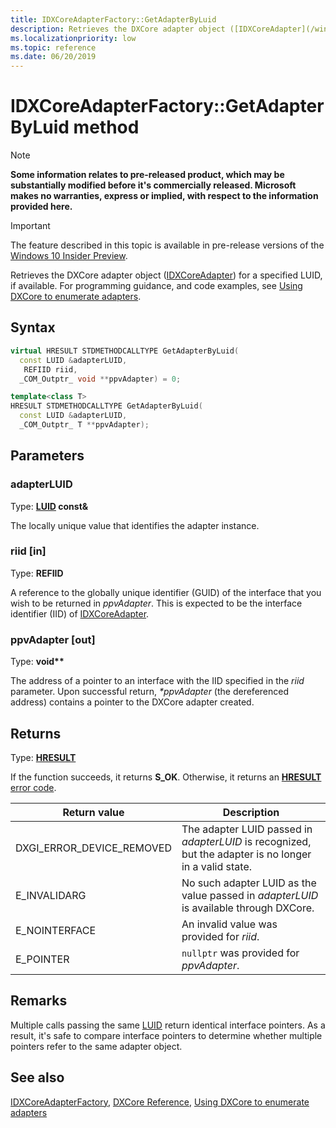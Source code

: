 ```yaml
---
title: IDXCoreAdapterFactory::GetAdapterByLuid
description: Retrieves the DXCore adapter object ([IDXCoreAdapter](/windows/win32/dxcore/dxcore_interface/nn-dxcore_interface-idxcoreadapter)) for a specified LUID, if available.
ms.localizationpriority: low
ms.topic: reference
ms.date: 06/20/2019
---
```


# IDXCoreAdapterFactory::GetAdapterByLuid method

> [!NOTE]
> **Some information relates to pre-released product, which may be substantially modified before it's commercially released. Microsoft makes no warranties, express or implied, with respect to the information provided here.**

> [!IMPORTANT]
> The feature described in this topic is available in pre-release versions of the [Windows 10 Insider Preview](https://www.microsoft.com/software-download/windowsinsiderpreviewSDK).

Retrieves the DXCore adapter object ([IDXCoreAdapter](/windows/win32/dxcore/dxcore_interface/nn-dxcore_interface-idxcoreadapter)) for a specified LUID, if available. For programming guidance, and code examples, see [Using DXCore to enumerate adapters](/windows/win32/dxcore/dxcore-enum-adapters).

## Syntax

```cpp
virtual HRESULT STDMETHODCALLTYPE GetAdapterByLuid( 
  const LUID &adapterLUID,
   REFIID riid,
  _COM_Outptr_ void **ppvAdapter) = 0;

template<class T>
HRESULT STDMETHODCALLTYPE GetAdapterByLuid( 
  const LUID &adapterLUID,
  _COM_Outptr_ T **ppvAdapter);
```

## Parameters

### adapterLUID

Type: **[LUID](/windows/win32/api/winnt/ns-winnt-luid) const\&**

The locally unique value that identifies the adapter instance.

### riid [in]

Type: **REFIID**

A reference to the globally unique identifier (GUID) of the interface that you wish to be returned in *ppvAdapter*. This is expected to be the interface identifier (IID) of [IDXCoreAdapter](/windows/win32/dxcore/dxcore_interface/nn-dxcore_interface-idxcoreadapter).

### ppvAdapter [out]

Type: **void\*\***

The address of a pointer to an interface with the IID specified in the *riid* parameter. Upon successful return, *\*ppvAdapter* (the dereferenced address) contains a pointer to the DXCore adapter created.

## Returns

Type: **[HRESULT](/windows/win32/com/structure-of-com-error-codes)**

If the function succeeds, it returns **S_OK**. Otherwise, it returns an [**HRESULT**](/windows/win32/com/structure-of-com-error-codes) [error code](/windows/win32/com/com-error-codes-10).

|Return value|Description|
|-|-|
|DXGI_ERROR_DEVICE_REMOVED|The adapter LUID passed in *adapterLUID* is recognized, but the adapter is no longer in a valid state.|
|E_INVALIDARG|No such adapter LUID as the value passed in *adapterLUID* is available through DXCore.|
|E_NOINTERFACE|An invalid value was provided for *riid*.|
|E_POINTER|`nullptr` was provided for *ppvAdapter*.|

## Remarks

Multiple calls passing the same [LUID](/windows/win32/api/winnt/ns-winnt-luid) return identical interface pointers. As a result, it's safe to compare interface pointers to determine whether multiple pointers refer to the same adapter object.

## See also

[IDXCoreAdapterFactory](/windows/win32/dxcore/dxcore_interface/nn-dxcore_interface-idxcoreadapterfactory), [DXCore Reference](/windows/win32/dxcore/dxcore-reference), [Using DXCore to enumerate adapters](/windows/win32/dxcore/dxcore-enum-adapters)
